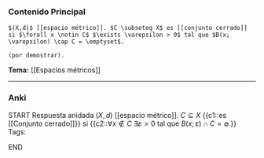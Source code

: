 ### Contenido Principal

```ad-proposition
$(X,d)$ [[espacio métrico]]. $C \subseteq X$ es [[conjunto cerrado]] si $\forall x \notin C$ $\exists \varepsilon > 0$ tal que $B(x; \varepsilon) \cap C = \emptyset$.
```

```ad-proof
(por demostrar).
```

**Tema:** [[Espacios métricos]]

---
### Anki

START
Respuesta anidada
$(X,d)$ [[espacio métrico]]. $C \subseteq X$ {{c1::es [[Conjunto cerrado]]}} si {{c2::$\forall x \notin C$ $\exists \varepsilon > 0$ tal que $B(x; \varepsilon) \cap C = \emptyset$.}}
Tags:
<!--ID: 1727083427881-->
END